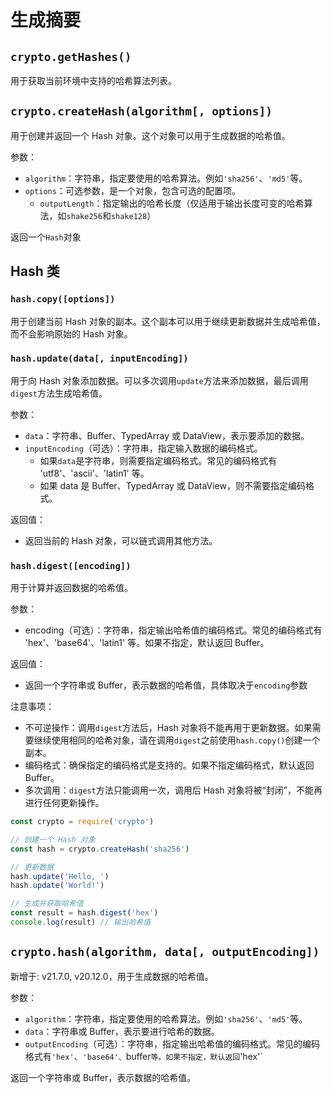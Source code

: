 # 生成摘要
## `crypto.getHashes()`
用于获取当前环境中支持的哈希算法列表。
## `crypto.createHash(algorithm[, options])`
用于创建并返回一个 Hash 对象。这个对象可以用于生成数据的哈希值。

参数：
- `algorithm`：字符串，指定要使用的哈希算法。例如`'sha256'`、`'md5'`等。
- `options`：可选参数，是一个对象，包含可选的配置项。
  - `outputLength`：指定输出的哈希长度（仅适用于输出长度可变的哈希算法，如`shake256`和`shake128`）

返回一个`Hash`对象

## Hash 类
### `hash.copy([options])`
用于创建当前 Hash 对象的副本。这个副本可以用于继续更新数据并生成哈希值，而不会影响原始的 Hash 对象。
### `hash.update(data[, inputEncoding])`
用于向 Hash 对象添加数据。可以多次调用`update`方法来添加数据，最后调用`digest`方法生成哈希值。

参数：
- `data`：字符串、Buffer、TypedArray 或 DataView，表示要添加的数据。
- `inputEncoding`（可选）：字符串，指定输入数据的编码格式。
  - 如果`data`是字符串，则需要指定编码格式。常见的编码格式有 'utf8'、'ascii'、'latin1' 等。
  - 如果 data 是 Buffer、TypedArray 或 DataView，则不需要指定编码格式。

返回值：
- 返回当前的 Hash 对象，可以链式调用其他方法。
### `hash.digest([encoding])`
用于计算并返回数据的哈希值。

参数：
- encoding（可选）：字符串，指定输出哈希值的编码格式。常见的编码格式有 'hex'、'base64'、'latin1' 等。如果不指定，默认返回 Buffer。

返回值：
- 返回一个字符串或 Buffer，表示数据的哈希值，具体取决于`encoding`参数

注意事项：
- 不可逆操作：调用`digest`方法后，Hash 对象将不能再用于更新数据。如果需要继续使用相同的哈希对象，请在调用`digest`之前使用`hash.copy()`创建一个副本。
- 编码格式：确保指定的编码格式是支持的。如果不指定编码格式，默认返回 Buffer。
- 多次调用：`digest`方法只能调用一次，调用后 Hash 对象将被“封闭”，不能再进行任何更新操作。
```javascript
const crypto = require('crypto')

// 创建一个 Hash 对象
const hash = crypto.createHash('sha256')

// 更新数据
hash.update('Hello, ')
hash.update('World!')

// 生成并获取哈希值
const result = hash.digest('hex')
console.log(result) // 输出哈希值
```
## `crypto.hash(algorithm, data[, outputEncoding])`
新增于: v21.7.0, v20.12.0，用于生成数据的哈希值。

参数：
- `algorithm`：字符串，指定要使用的哈希算法。例如`'sha256'`、`'md5'`等。
- `data`：字符串或 Buffer，表示要进行哈希的数据。
- `outputEncoding`（可选）：字符串，指定输出哈希值的编码格式。常见的编码格式有`'hex'`、`'base64'、`buffer`等。如果不指定，默认返回`'hex'`

返回一个字符串或 Buffer，表示数据的哈希值。
